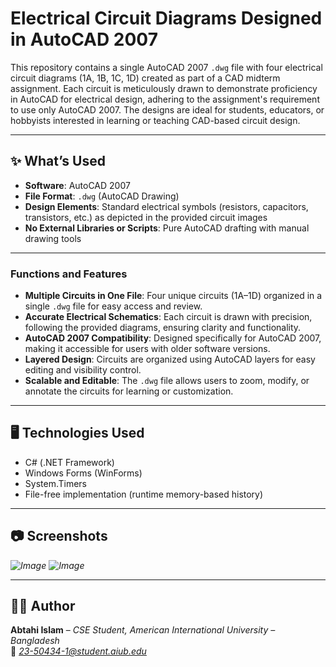 # Electrical Circuit Diagrams Designed in AutoCAD 2007

This repository contains a single AutoCAD 2007 `.dwg` file with four electrical circuit diagrams (1A, 1B, 1C, 1D) created as part of a CAD midterm assignment. Each circuit is meticulously drawn to demonstrate proficiency in AutoCAD for electrical design, adhering to the assignment's requirement to use only AutoCAD 2007. The designs are ideal for students, educators, or hobbyists interested in learning or teaching CAD-based circuit design.

---

## ✨ What’s Used

- **Software**: AutoCAD 2007
- **File Format**: `.dwg` (AutoCAD Drawing)
- **Design Elements**: Standard electrical symbols (resistors, capacitors, transistors, etc.) as depicted in the provided circuit images
- **No External Libraries or Scripts**: Pure AutoCAD drafting with manual drawing tools

---

### Functions and Features
- **Multiple Circuits in One File**: Four unique circuits (1A–1D) organized in a single `.dwg` file for easy access and review.
- **Accurate Electrical Schematics**: Each circuit is drawn with precision, following the provided diagrams, ensuring clarity and functionality.
- **AutoCAD 2007 Compatibility**: Designed specifically for AutoCAD 2007, making it accessible for users with older software versions.
- **Layered Design**: Circuits are organized using AutoCAD layers for easy editing and visibility control.
- **Scalable and Editable**: The `.dwg` file allows users to zoom, modify, or annotate the circuits for learning or customization.

---

## 🖥️ Technologies Used

- C# (.NET Framework)  
- Windows Forms (WinForms)  
- System.Timers  
- File-free implementation (runtime memory-based history)

---

## 📷 **Screenshots**
*![Image](https://github.com/user-attachments/assets/c317dcc9-243f-4a61-99df-f32b3aa3fb55)
![Image](https://github.com/user-attachments/assets/2bde3afa-2f83-4155-97e8-cab941daed2e)*

---

## 👨‍💻 Author
**Abtahi Islam** – *CSE Student, American International University – Bangladesh*  
📧 *23-50434-1@student.aiub.edu*
